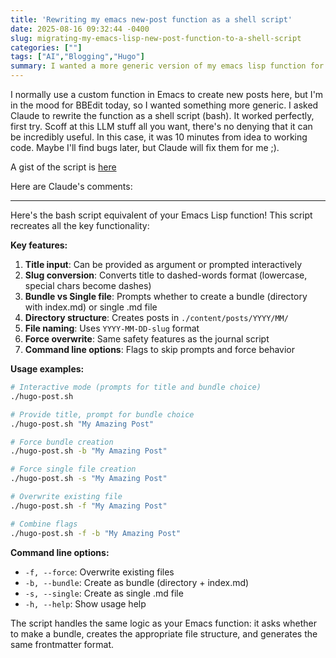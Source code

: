 ```yaml
---
title: 'Rewriting my emacs new-post function as a shell script'
date: 2025-08-16 09:32:44 -0400
slug: migrating-my-emacs-lisp-new-post-function-to-a-shell-script
categories: [""]
tags: ["AI","Blogging","Hugo"]
summary: I wanted a more generic version of my emacs lisp function for creating new posts. Claude helped me write it.
---
```


I normally use a custom function in Emacs to create new posts here, but I'm in the mood for BBEdit today, so I wanted something more generic. I asked Claude to rewrite the function as a shell script (bash). It worked perfectly, first try. Scoff at this LLM stuff all you want, there's no denying that it can be incredibly useful. In this case, it was 10 minutes from idea to working code. Maybe I'll find bugs later, but Claude will fix them for me ;).

A gist of the script is [here](https://gist.github.com/jackbaty/374d87db086babc9dc19cf856bced4cc)

Here are Claude's comments:

----

Here's the bash script equivalent of your Emacs Lisp function! This script recreates all the key functionality:

**Key features:**

1. **Title input**: Can be provided as argument or prompted interactively
2. **Slug conversion**: Converts title to dashed-words format (lowercase, special chars become dashes)
3. **Bundle vs Single file**: Prompts whether to create a bundle (directory with index.md) or single .md file
4. **Directory structure**: Creates posts in `./content/posts/YYYY/MM/`
5. **File naming**: Uses `YYYY-MM-DD-slug` format
6. **Force overwrite**: Same safety features as the journal script
7. **Command line options**: Flags to skip prompts and force behavior

**Usage examples:**

```bash
# Interactive mode (prompts for title and bundle choice)
./hugo-post.sh

# Provide title, prompt for bundle choice
./hugo-post.sh "My Amazing Post"

# Force bundle creation
./hugo-post.sh -b "My Amazing Post"

# Force single file creation
./hugo-post.sh -s "My Amazing Post"

# Overwrite existing file
./hugo-post.sh -f "My Amazing Post"

# Combine flags
./hugo-post.sh -f -b "My Amazing Post"
```

**Command line options:**
- `-f, --force`: Overwrite existing files
- `-b, --bundle`: Create as bundle (directory + index.md)
- `-s, --single`: Create as single .md file
- `-h, --help`: Show usage help

The script handles the same logic as your Emacs function: it asks whether to make a bundle, creates the appropriate file structure, and generates the same frontmatter format.